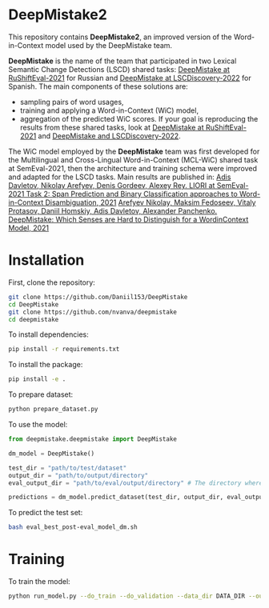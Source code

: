# DeepMistake2
This repository contains **DeepMistake2**, an improved version of the Word-in-Context model used by the DeepMistake team.

**DeepMistake** is the name of the team that participated in two Lexical Semantic Change Detections (LSCD) shared tasks: [DeepMistake at RuShiftEval-2021](https://www.dialog-21.ru/media/5491/arefyevnplusetal133.pdf) for Russian and [DeepMistake at LSCDiscovery-2022](https://aclanthology.org/2022.lchange-1.18/) for Spanish. The main components of these solutions are: 
- sampling pairs of word usages,
- training and applying a Word-in-Context (WiC) model,
- aggregation of the predicted WiC scores.
If your goal is reproducing the results from these shared tasks, look at [DeepMistake at RuShiftEval-2021](https://github.com/Daniil153/DeepMistake) and [DeepMistake and LSCDiscovery-2022](https://github.com/Daniil153/DM-in-Spanish-LSCDiscovery).

The WiC model employed by the **DeepMistake** team was first developed for the Multilingual and Cross-Lingual Word-in-Context (MCL-WiC) shared task at SemEval-2021, then the architecture and training schema were improved and adapted for the LSCD tasks. Main results are published in:
[Adis Davletov, Nikolay Arefyev, Denis Gordeev, Alexey Rey. LIORI at SemEval-2021 Task 2: Span Prediction and Binary Classification approaches to Word-in-Context Disambiguation, 2021](https://aclanthology.org/2021.semeval-1.103/)
[Arefyev Nikolay, Maksim Fedoseev, Vitaly Protasov, Daniil Homskiy, Adis Davletov, Alexander Panchenko. DeepMistake: Which Senses are Hard to Distinguish for a Word­in­Context Model, 2021](https://www.dialog-21.ru/media/5491/arefyevnplusetal133.pdf)


# Installation
First, clone the repository:
```bash
git clone https://github.com/Daniil153/DeepMistake
cd DeepMistake
git clone https://github.com/nvanva/deepmistake
cd deepmistake
```

To install dependencies:
```bash
pip install -r requirements.txt
```

To install the package:
```bash
pip install -e .
```

To prepare dataset:

```bash
python prepare_dataset.py
```

To use the model:
```python
from deepmistake.deepmistake import DeepMistake

dm_model = DeepMistake()

test_dir = "path/to/test/dataset"
output_dir = "path/to/output/directory"
eval_output_dir = "path/to/eval/output/directory" # The directory where features and labels will be saved will be output_dir/eval_output_dir

predictions = dm_model.predict_dataset(test_dir, output_dir, eval_output_dir)
```

To predict the test set:
```bash
bash eval_best_post-eval_model_dm.sh
```

# Training
To train the model:
```bash
python run_model.py --do_train --do_validation --data_dir DATA_DIR --output_dir MODEL_OUT_DIR
```
